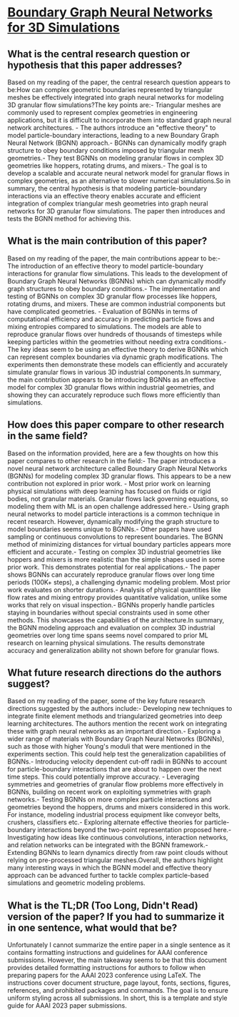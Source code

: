 # [Boundary Graph Neural Networks for 3D Simulations](https://arxiv.org/abs/2106.11299)

## What is the central research question or hypothesis that this paper addresses?

Based on my reading of the paper, the central research question appears to be:How can complex geometric boundaries represented by triangular meshes be effectively integrated into graph neural networks for modeling 3D granular flow simulations?The key points are:- Triangular meshes are commonly used to represent complex geometries in engineering applications, but it is difficult to incorporate them into standard graph neural network architectures. - The authors introduce an "effective theory" to model particle-boundary interactions, leading to a new Boundary Graph Neural Network (BGNN) approach.- BGNNs can dynamically modify graph structure to obey boundary conditions imposed by triangular mesh geometries.- They test BGNNs on modeling granular flows in complex 3D geometries like hoppers, rotating drums, and mixers.- The goal is to develop a scalable and accurate neural network model for granular flows in complex geometries, as an alternative to slower numerical simulations.So in summary, the central hypothesis is that modeling particle-boundary interactions via an effective theory enables accurate and efficient integration of complex triangular mesh geometries into graph neural networks for 3D granular flow simulations. The paper then introduces and tests the BGNN method for achieving this.


## What is the main contribution of this paper?

Based on my reading of the paper, the main contributions appear to be:- The introduction of an effective theory to model particle-boundary interactions for granular flow simulations. This leads to the development of Boundary Graph Neural Networks (BGNNs) which can dynamically modify graph structures to obey boundary conditions.- The implementation and testing of BGNNs on complex 3D granular flow processes like hoppers, rotating drums, and mixers. These are common industrial components but have complicated geometries. - Evaluation of BGNNs in terms of computational efficiency and accuracy in predicting particle flows and mixing entropies compared to simulations. The models are able to reproduce granular flows over hundreds of thousands of timesteps while keeping particles within the geometries without needing extra conditions.- The key ideas seem to be using an effective theory to derive BGNNs which can represent complex boundaries via dynamic graph modifications. The experiments then demonstrate these models can efficiently and accurately simulate granular flows in various 3D industrial components.In summary, the main contribution appears to be introducing BGNNs as an effective model for complex 3D granular flows within industrial geometries, and showing they can accurately reproduce such flows more efficiently than simulations.


## How does this paper compare to other research in the same field?

Based on the information provided, here are a few thoughts on how this paper compares to other research in the field:- The paper introduces a novel neural network architecture called Boundary Graph Neural Networks (BGNNs) for modeling complex 3D granular flows. This appears to be a new contribution not explored in prior work. - Most prior work on learning physical simulations with deep learning has focused on fluids or rigid bodies, not granular materials. Granular flows lack governing equations, so modeling them with ML is an open challenge addressed here.- Using graph neural networks to model particle interactions is a common technique in recent research. However, dynamically modifying the graph structure to model boundaries seems unique to BGNNs.- Other papers have used sampling or continuous convolutions to represent boundaries. The BGNN method of minimizing distances for virtual boundary particles appears more efficient and accurate.- Testing on complex 3D industrial geometries like hoppers and mixers is more realistic than the simple shapes used in some prior work. This demonstrates potential for real applications.- The paper shows BGNNs can accurately reproduce granular flows over long time periods (100K+ steps), a challenging dynamic modeling problem. Most prior work evaluates on shorter durations.- Analysis of physical quantities like flow rates and mixing entropy provides quantitative validation, unlike some works that rely on visual inspection.- BGNNs properly handle particles staying in boundaries without special constraints used in some other methods. This showcases the capabilities of the architecture.In summary, the BGNN modeling approach and evaluation on complex 3D industrial geometries over long time spans seems novel compared to prior ML research on learning physical simulations. The results demonstrate accuracy and generalization ability not shown before for granular flows.


## What future research directions do the authors suggest?

Based on my reading of the paper, some of the key future research directions suggested by the authors include:- Developing new techniques to integrate finite element methods and triangularized geometries into deep learning architectures. The authors mention the recent work on integrating these with graph neural networks as an important direction.- Exploring a wider range of materials with Boundary Graph Neural Networks (BGNNs), such as those with higher Young's moduli that were mentioned in the experiments section. This could help test the generalization capabilities of BGNNs.- Introducing velocity dependent cut-off radii in BGNNs to account for particle-boundary interactions that are about to happen over the next time steps. This could potentially improve accuracy. - Leveraging symmetries and geometries of granular flow problems more effectively in BGNNs, building on recent work on exploiting symmetries with graph networks.- Testing BGNNs on more complex particle interactions and geometries beyond the hoppers, drums and mixers considered in this work. For instance, modeling industrial process equipment like conveyor belts, crushers, classifiers etc.- Exploring alternate effective theories for particle-boundary interactions beyond the two-point representation proposed here.- Investigating how ideas like continuous convolutions, interaction networks, and relation networks can be integrated with the BGNN framework.- Extending BGNNs to learn dynamics directly from raw point clouds without relying on pre-processed triangular meshes.Overall, the authors highlight many interesting ways in which the BGNN model and effective theory approach can be advanced further to tackle complex particle-based simulations and geometric modeling problems.


## What is the TL;DR (Too Long, Didn't Read) version of the paper? If you had to summarize it in one sentence, what would that be?

Unfortunately I cannot summarize the entire paper in a single sentence as it contains formatting instructions and guidelines for AAAI conference submissions. However, the main takeaway seems to be that this document provides detailed formatting instructions for authors to follow when preparing papers for the AAAI 2023 conference using LaTeX. The instructions cover document structure, page layout, fonts, sections, figures, references, and prohibited packages and commands. The goal is to ensure uniform styling across all submissions. In short, this is a template and style guide for AAAI 2023 paper submissions.
